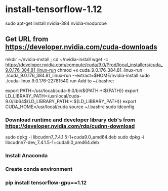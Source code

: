# install-tensorflow-1.12
sudo apt-get install nvidia-384 nvidia-modprobe

## Get URL from https://developer.nvidia.com/cuda-downloads
mkdir ~/nvidia-install ; cd ~/nvidia-install
wget -c https://developer.nvidia.com/compute/cuda/9.0/Prod/local_installers/cuda_9.0.176_384.81_linux-run
chmod +x cuda_9.0.176_384.81_linux-run
./cuda_9.0.176_384.81_linux-run --extract=$HOME/nvidia-install
sudo ./cuda-linux.9.0.176-22781540.run
Add to ~/.bashrc:
   
   export PATH=/usr/local/cuda-9.0/bin${PATH:+:${PATH}}
   export LD_LIBRARY_PATH=/usr/local/cuda-9.0/lib64${LD_LIBRARY_PATH:+:${LD_LIBRARY_PATH}}
   export CUDA_HOME=/usr/local/cuda
source ~/.bashrc
sudo ldconfig

### Download runtime and developer library deb's from https://developer.nvidia.com/rdp/cudnn-download
sudo dpkg -i libcudnn7_7.4.1.5-1+cuda9.0_amd64.deb
sudo dpkg -i libcudnn7-dev_7.4.1.5-1+cuda9.0_amd64.deb

### Install Anaconda
### Create conda environment

### pip install tensorflow-gpu==1.12
